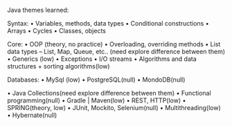 Java themes learned:

Syntax:
• Variables, methods, data types
• Conditional constructions
• Arrays
• Cycles
• Classes, objects

Core:
• OOP (theory, no practice)
• Overloading, overriding methods
• List data types – List, Map, Queue, etc.. (need explore difference between them)
• Generics (low)
• Exceptions
• I/O streams
• Algorithms and data structures + sorting algorithms(low)

Databases:
• MySql (low)
• PostgreSQL(null)
• MondoDB(null)

• Java Collections(need explore difference between them)
• Functional programming(null)
• Gradle | Maven(low)
• REST, HTTP(low)
• SPRING(theory, low)
• JUnit, Mockito, Selenium(null)
• Multithreading(low)
• Hybernate(null)
